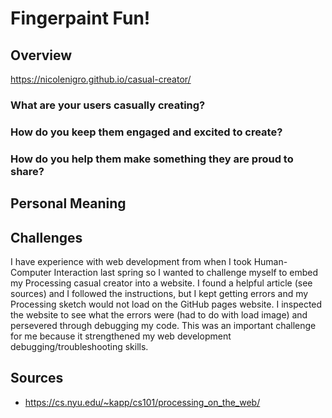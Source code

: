 # Fingerpaint Fun!

## Overview
https://nicolenigro.github.io/casual-creator/

### What are your users casually creating?

### How do you keep them engaged and excited to create?

### How do you help them make something they are proud to share?

## Personal Meaning

## Challenges
I have experience with web development from when I took Human-Computer Interaction last spring so I wanted to challenge myself to embed my Processing casual creator into a website. I found a helpful article (see sources) and I followed the instructions, but I kept getting errors and my Processing sketch would not load on the GitHub pages website. I inspected the website to see what the errors were (had to do with load image) and persevered through debugging my code. This was an important challenge for me because it strengthened my web development debugging/troubleshooting skills. 

## Sources
* https://cs.nyu.edu/~kapp/cs101/processing_on_the_web/
